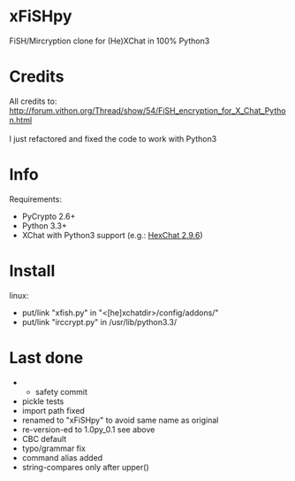 xFiSHpy
=======
FiSH/Mircryption clone for (He)XChat in 100% Python3

Credits
=======
All credits to:<br />
http://forum.vithon.org/Thread/show/54/FiSH_encryption_for_X_Chat_Python.html<br />
<br />
I just refactored and fixed the code to work with Python3

Info
====
Requirements:<br />
- PyCrypto 2.6+
- Python 3.3+
- XChat with Python3 support (e.g.: <a href="http://hexchat.github.io/downloads.html">HexChat 2.9.6</a>)
 
Install
=======
linux:<br />
- put/link "xfish.py" in "\<[he]xchatdir\>/config/addons/"
- put/link "irccrypt.py" in /usr/lib/python3.3/

Last done
=========
- * safety commit
- pickle tests
- import path fixed
- renamed to "xFiSHpy" to avoid same name as original
- re-version-ed to 1.0py_0.1 see above
- CBC default
- typo/grammar fix
- command alias added
- string-compares only after upper()